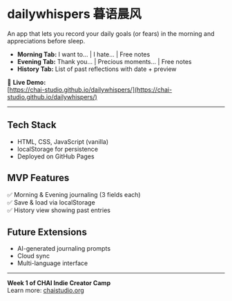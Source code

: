 # dailywhispers 暮语晨风
An app that lets you record your daily goals (or fears) in the morning and appreciations before sleep. 

- **Morning Tab:** I want to… | I hate… | Free notes  
- **Evening Tab:** Thank you… | Precious moments… | Free notes  
- **History Tab:** List of past reflections with date + preview  

🚀 **Live Demo:**  
[https://chai-studio.github.io/dailywhispers/](https://chai-studio.github.io/dailywhispers/)

---

## Tech Stack  
- HTML, CSS, JavaScript (vanilla)  
- localStorage for persistence  
- Deployed on GitHub Pages  

## MVP Features  
✅ Morning & Evening journaling (3 fields each)  
✅ Save & load via localStorage  
✅ History view showing past entries  

## Future Extensions  
- AI-generated journaling prompts  
- Cloud sync  
- Multi-language interface  

---

**Week 1 of CHAI Indie Creator Camp**  
Learn more: [chaistudio.org](https://chaistudio.org)
